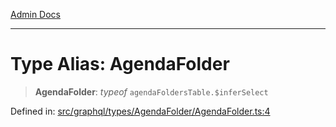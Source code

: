 [Admin Docs](/)

***

# Type Alias: AgendaFolder

> **AgendaFolder**: *typeof* `agendaFoldersTable.$inferSelect`

Defined in: [src/graphql/types/AgendaFolder/AgendaFolder.ts:4](https://github.com/syedali237/talawa-api/blob/691786dc98e76819737c41ef0af34983792105fd/src/graphql/types/AgendaFolder/AgendaFolder.ts#L4)
